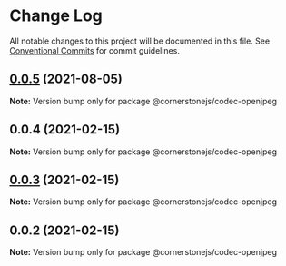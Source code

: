 # Change Log

All notable changes to this project will be documented in this file.
See [Conventional Commits](https://conventionalcommits.org) for commit guidelines.

## [0.0.5](https://localhost/compare/@cornerstonejs/codec-openjpeg@0.0.4...@cornerstonejs/codec-openjpeg@0.0.5) (2021-08-05)

**Note:** Version bump only for package @cornerstonejs/codec-openjpeg





## 0.0.4 (2021-02-15)

**Note:** Version bump only for package @cornerstonejs/codec-openjpeg





## [0.0.3](https://localhost/compare/@cornerstonejs/codec-openjpeg@0.0.2...@cornerstonejs/codec-openjpeg@0.0.3) (2021-02-15)

**Note:** Version bump only for package @cornerstonejs/codec-openjpeg





## 0.0.2 (2021-02-15)

**Note:** Version bump only for package @cornerstonejs/codec-openjpeg
